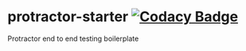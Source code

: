 # protractor-starter [![Codacy Badge](https://api.codacy.com/project/badge/Grade/f44bb3f03787447d9ba45a763d747764)](https://www.codacy.com/app/charithsoori/protractor-starter?utm_source=github.com&amp;utm_medium=referral&amp;utm_content=99xt/protractor-starter&amp;utm_campaign=Badge_Grade)
Protractor end to end testing boilerplate
